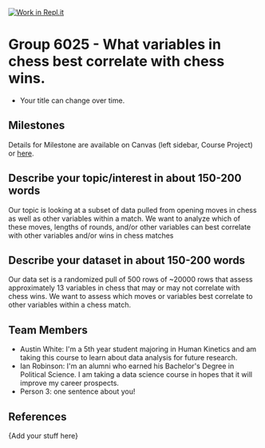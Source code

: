 [![Work in Repl.it](https://classroom.github.com/assets/work-in-replit-14baed9a392b3a25080506f3b7b6d57f295ec2978f6f33ec97e36a161684cbe9.svg)](https://classroom.github.com/online_ide?assignment_repo_id=313830&assignment_repo_type=GroupAssignmentRepo)
# Group 6025 - What variables in chess best correlate with chess wins.

- Your title can change over time.

## Milestones

Details for Milestone are available on Canvas (left sidebar, Course Project) or [here](https://firas.moosvi.com/courses/data301/project/milestone01.html).

## Describe your topic/interest in about 150-200 words

Our topic is looking at a subset of data pulled from opening moves in chess as well as other variables within a match. We want to analyze which of these moves, lengths of rounds, and/or other variables can best correlate with other variables and/or wins in chess matches

## Describe your dataset in about 150-200 words

Our data set is a randomized pull of 500 rows of ~20000 rows that assess approximately 13 variables in chess that may or may not correlate with chess wins. We want to assess which moves or variables best correlate to other variables within a chess match.

## Team Members

- Austin White: I'm a 5th year student majoring in Human Kinetics and am taking this course to learn about data analysis for future research.
- Ian Robinson: I'm an alumni who earned his Bachelor's Degree in Political Science. I am taking a data science course in hopes that it will improve my career prospects. 
- Person 3: one sentence about you!

## References

{Add your stuff here}
